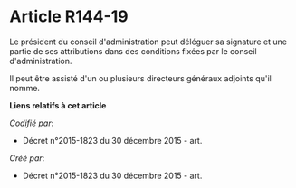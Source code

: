 # Article R144-19

Le président du conseil d'administration peut déléguer sa signature et une partie de ses attributions dans des conditions
fixées par le conseil d'administration.

Il peut être assisté d'un ou plusieurs directeurs généraux adjoints qu'il nomme.

**Liens relatifs à cet article**

_Codifié par_:

  - Décret n°2015-1823 du 30 décembre 2015 - art.

_Créé par_:

  - Décret n°2015-1823 du 30 décembre 2015 - art.
